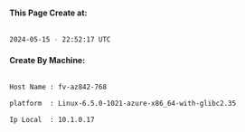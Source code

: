 
   
#### This Page Create at:

```bash

2024-05-15 - 22:52:17 UTC

```

#### Create By Machine:

```bash

Host Name : fv-az842-768

platform  : Linux-6.5.0-1021-azure-x86_64-with-glibc2.35

Ip Local  : 10.1.0.17

```

